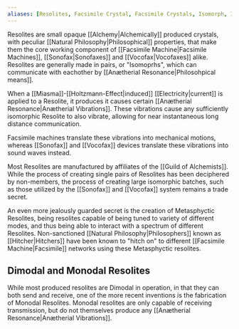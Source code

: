 ```yaml
---
aliases: [Resolites, Facsimile Crystal, Facsimile Crystals, Isomorph, Isomorphs, Metasphyctic Resolites]
---
```

Resolites are small opaque [[Alchemy|Alchemically]] produced crystals, with peculiar [[Natural Philosophy|Philosophical]] properties, that make them the core working component of [[Facsimile Machine|Facsimile Machines]], [[Sonofax|Sonofaxes]] and [[Vocofax|Vocofaxes]] alike. Resolites are generally made in pairs, or "Isomoprhs", which can communicate with eachother by [[Anætherial Resonance|Philosohpical means]].

When a [[Miasma]]-[[Holtzmann-Effect|induced]] [[Electricity|current]] is applied to a Resolite, it produces it causes certain [[Anætherial Resonance|Anætherial Vibrations]]. These vibrations cause any sufficiently isomorphic Resolite to also vibrate, allowing for near instantaneous long distance communication.

Facsimile machines translate these vibrations into mechanical motions, whereas [[Sonofax]] and [[Vocofax]] devices translate these vibrations into sound waves instead.

Most Resolites are manufactured by affiliates of the [[Guild of Alchemists]]. While the process of creating single pairs of Resolites has been deciphered by non-members, the process of creating large isomorphic batches, such as those utilized by the [[Sonofax]] and [[Vocofax]] system remains a trade secret.

An even more jealously guarded secret is the creation of Metasphyctic Resolites, being resolites capable of being tuned to variety of different modes, and thus being able to interact with a spectrum of different Resolites. Non-sanctioned [[Natural Philosophy|Philosophers]] known as [[Hitcher|Hitchers]] have been known to "hitch on" to  different [[Facsimile Machine|Facsimile]] networks using these Metasphyctic resolites. 

## Dimodal and Monodal Resolites
While most produced resolites are Dimodal in operation, in that they can both send and receive, one of the more recent inventions is the fabrication of Monodal Resolites. Monodal resolites are only capable of receiving transmission, but do not themselves produce any [[Anætherial Resonance|Anætherial Vibrations]].